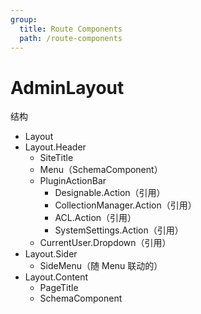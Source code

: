 ```yaml
---
group:
  title: Route Components
  path: /route-components
---
```


# AdminLayout

结构

- Layout
- Layout.Header
  - SiteTitle
  - Menu（SchemaComponent）
  - PluginActionBar
    - Designable.Action（引用）
    - CollectionManager.Action（引用）
    - ACL.Action（引用）
    - SystemSettings.Action（引用）
  - CurrentUser.Dropdown（引用）
- Layout.Sider
  - SideMenu（随 Menu 联动的）
- Layout.Content
  - PageTitle
  - SchemaComponent
